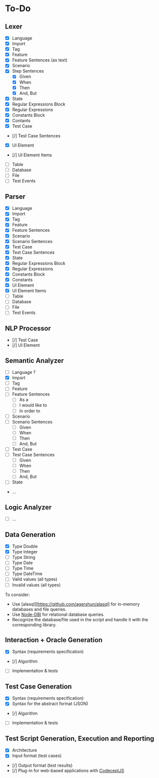 # To-Do

## Lexer

- [X] Language
- [X] Import
- [X] Tag
- [X] Feature
- [X] Feature Sentences (as text)
- [X] Scenario
- [X] Step Sentences
  - [X] Given
  - [X] When
  - [X] Then
  - [X] And, But
- [X] State  
- [X] Regular Expressions Block
- [X] Regular Expressions
- [X] Constants Block
- [X] Contants
- [X] Test Case
- [/] Test Case Sentences
- [X] UI Element
- [/] UI Element Items
- [ ] Table
- [ ] Database
- [ ] File
- [ ] Test Events

## Parser

- [X] Language
- [X] Import
- [X] Tag
- [X] Feature
- [X] Feature Sentences
- [X] Scenario
- [X] Scenario Sentences
- [X] Test Case
- [X] Test Case Sentences
- [X] State
- [X] Regular Expressions Block
- [X] Regular Expressions
- [X] Constants Block
- [X] Constants
- [X] UI Element
- [X] UI Element Items
- [ ] Table
- [ ] Database
- [ ] File
- [ ] Test Events

## NLP Processor

- [/] Test Case
- [/] UI Element

## Semantic Analyzer

- [ ] Language ?
- [X] Import
- [ ] Tag
- [ ] Feature
- [ ] Feature Sentences
  - [ ] As a
  - [ ] I would like to
  - [ ] In order to
- [ ] Scenario
- [ ] Scenario Sentences
  - [ ] Given
  - [ ] When
  - [ ] Then
  - [ ] And, But
- [ ] Test Case  
- [ ] Test Case Sentences
  - [ ] Given
  - [ ] When
  - [ ] Then
  - [ ] And, But
- [ ] State
- ...

## Logic Analyzer

- [ ] ...

## Data Generation

- [X] Type Double
- [X] Type Integer
- [ ] Type String
- [ ] Type Date
- [ ] Type Time
- [ ] Type DateTime
- [ ] Valid values (all types)
- [ ] Invalid values (all types)

To consider:
- Use [alasql][https://github.com/agershun/alasql] for in-memory databases and file queries.
- Use [Node-DBI](https://github.com/DrBenton/Node-DBI/) for relational database queries.
- Recognize the database/file used in the script and handle it with the corresponding library.

## Interaction + Oracle Generation

- [X] Syntax (requirements specification)
- [/] Algorithm
- [ ] Implementation & tests

## Test Case Generation

- [X] Syntax (requirements specification)
- [X] Syntax for the abstract format (JSON)
- [/] Algorithm
- [ ] Implementation & tests

## Test Script Generation, Execution and Reporting

- [X] Architecture
- [X] Input format (test cases)
- [/] Output format (test results)
- [/] Plug-in for web-based applications with [CodeceptJS](http://codecept.io)